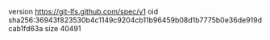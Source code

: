 version https://git-lfs.github.com/spec/v1
oid sha256:36943f823530b4c1149c9204cb11b96459b08d1b7775b0e36de919dcab1fd63a
size 40491
